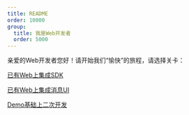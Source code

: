 ```yaml
---
title: README
order: 10000
group:
  title: 我是Web开发者
  order: 5000
---
```


亲爱的Web开发者您好！请开始我们“愉快”的旅程，请选择关卡：

[已有Web上集成SDK](/web/onlysdk.html)

[已有Web上集成消息UI](/web/sdkandui.html)

[Demo基础上二次开发](/web/fulldemo.html)

